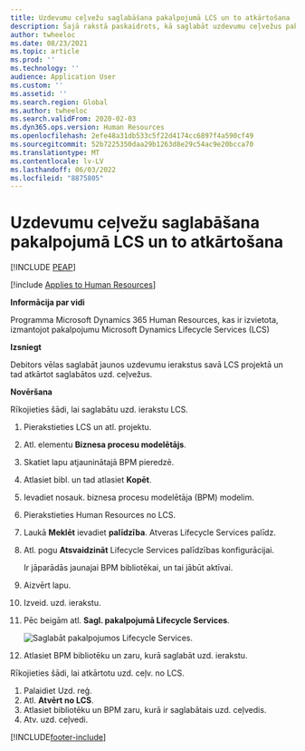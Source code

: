 ```yaml
---
title: Uzdevumu ceļvežu saglabāšana pakalpojumā LCS un to atkārtošana
description: Šajā rakstā paskaidrots, kā saglabāt uzdevumu ceļvežus pakalpojumā Microsoft Dynamics Lifecycle Services (LCS) un pēc tam tos atkārtoti skatīt.
author: twheeloc
ms.date: 08/23/2021
ms.topic: article
ms.prod: ''
ms.technology: ''
audience: Application User
ms.custom: ''
ms.assetid: ''
ms.search.region: Global
ms.author: twheeloc
ms.search.validFrom: 2020-02-03
ms.dyn365.ops.version: Human Resources
ms.openlocfilehash: 2efe48a31db533c5f22d4174cc6897f4a590cf49
ms.sourcegitcommit: 52b7225350daa29b1263d8e29c54ac9e20bcca70
ms.translationtype: MT
ms.contentlocale: lv-LV
ms.lasthandoff: 06/03/2022
ms.locfileid: "8875805"
---
```

# <a name="save-task-guides-to-lcs-and-replay-them"></a>Uzdevumu ceļvežu saglabāšana pakalpojumā LCS un to atkārtošana


[!INCLUDE [PEAP](../includes/peap-2.md)]

[!include [Applies to Human Resources](../includes/applies-to-hr.md)]

**Informācija par vidi** 

Programma Microsoft Dynamics 365 Human Resources, kas ir izvietota, izmantojot pakalpojumu Microsoft Dynamics Lifecycle Services (LCS)

**Izsniegt**

Debitors vēlas saglabāt jaunos uzdevumu ierakstus savā LCS projektā un tad atkārtot saglabātos uzd. ceļvežus.

**Novēršana**

Rīkojieties šādi, lai saglabātu uzd. ierakstu LCS.

1. Pierakstieties LCS un atl. projektu.
2. Atl. elementu **Biznesa procesu modelētājs**.
3. Skatiet lapu atjauninātajā BPM pieredzē.
4. Atlasiet bibl. un tad atlasiet **Kopēt**.
5. Ievadiet nosauk. biznesa procesu modelētāja (BPM) modelim.
6. Pierakstieties Human Resources no LCS.
7. Laukā **Meklēt** ievadiet **palīdzība**. Atveras Lifecycle Services palīdz.
8. Atl. pogu **Atsvaidzināt** Lifecycle Services palīdzības konfigurācijai.

    Ir jāparādās jaunajai BPM bibliotēkai, un tai jābūt aktīvai.

9. Aizvērt lapu.
10. Izveid. uzd. ierakstu.
11. Pēc beigām atl. **Sagl. pakalpojumā Lifecycle Services**.

    ![Saglabāt pakalpojumos Lifecycle Services.](media/task-guides.png)

12. Atlasiet BPM bibliotēku un zaru, kurā saglabāt uzd. ierakstu.

Rīkojieties šādi, lai atkārtotu uzd. ceļv. no LCS.

1. Palaidiet Uzd. reģ.
2. Atl. **Atvērt no LCS**.
3. Atlasiet bibliotēku un BPM zaru, kurā ir saglabātais uzd. ceļvedis.
4. Atv. uzd. ceļvedi.


[!INCLUDE[footer-include](../includes/footer-banner.md)]

